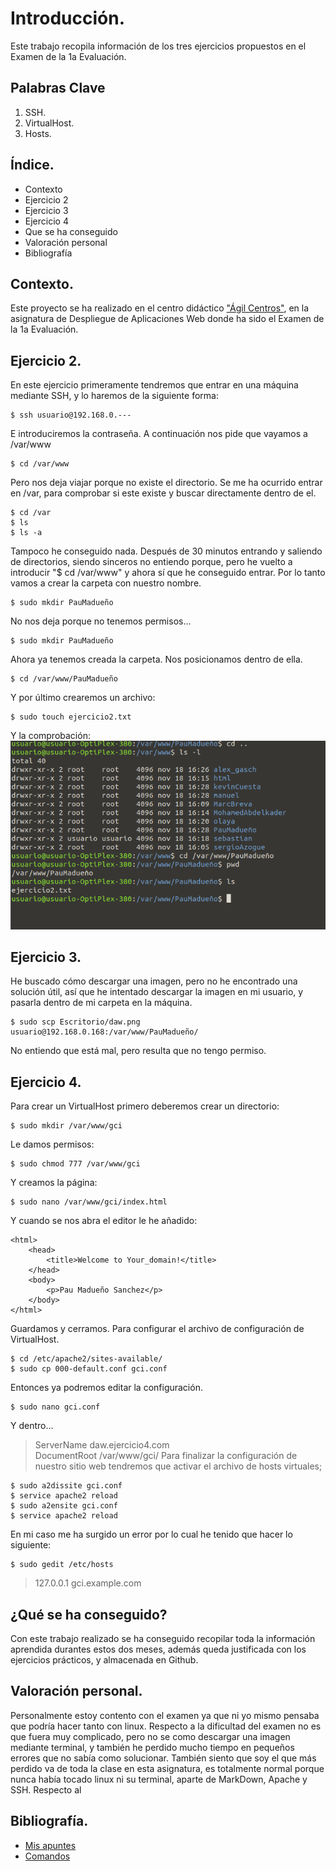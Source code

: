 # Introducción.
Este trabajo recopila información de los tres ejercicios propuestos en el Examen de la 1a Evaluación.

## Palabras Clave
1. SSH.
2. VirtualHost.
3. Hosts.

## Índice.
- Contexto 
- Ejercicio 2
- Ejercicio 3
- Ejercicio 4
- Que se ha conseguido
- Valoración personal
- Bibliografía

## Contexto.
Este proyecto se ha realizado en el centro didáctico ["Ágil Centros"](https://www.agilcentros.es/audio/index.php), 
en la asignatura de Despliegue de Aplicaciones Web donde ha sido el Examen de la 1a Evaluación.

## Ejercicio 2.
En este ejercicio primeramente tendremos que entrar en una máquina mediante SSH, y lo haremos de la siguiente forma:
```
$ ssh usuario@192.168.0.---
```
E introduciremos la contraseña.
A continuación nos pide que vayamos a /var/www
```
$ cd /var/www
```
Pero nos deja viajar porque no existe el directorio.
Se me ha ocurrido entrar en /var, para comprobar si este existe y buscar directamente dentro de el.
```
$ cd /var
$ ls 
$ ls -a
```
Tampoco he conseguido nada.
Después de 30 minutos entrando y saliendo de directorios, siendo sinceros no entiendo porque, pero he vuelto a introducir "$ cd /var/www" y ahora sí que he conseguido entrar.
Por lo tanto vamos a crear la carpeta con nuestro nombre.
```
$ sudo mkdir PauMadueño
```
No nos deja porque no tenemos permisos...
```
$ sudo mkdir PauMadueño
```
Ahora ya tenemos creada la carpeta.
Nos posicionamos dentro de ella.
```
$ cd /var/www/PauMadueño
```
Y por último crearemos un archivo:
```
$ sudo touch ejercicio2.txt
```
Y la comprobación:  
![comprobación](https://github.com/PauMadu/Examen-1Ev/blob/main/Comprobacion%20Ej2.png)

## Ejercicio 3.
He buscado cómo descargar una imagen, pero no he encontrado una solución útil, así que he intentado descargar la imagen en mi usuario, y pasarla dentro de mi carpeta en la máquina.
```
$ sudo scp Escritorio/daw.png usuario@192.168.0.168:/var/www/PauMadueño/
```
No entiendo que está mal, pero resulta que no tengo permiso.

## Ejercicio 4.
Para crear un VirtualHost primero deberemos crear un directorio:
```
$ sudo mkdir /var/www/gci
```
Le damos permisos:
```
$ sudo chmod 777 /var/www/gci
```
Y creamos la página:
```
$ sudo nano /var/www/gci/index.html
```
Y cuando se nos abra el editor le he añadido:
```
<html>
    <head>
        <title>Welcome to Your_domain!</title>
    </head>
    <body>
        <p>Pau Madueño Sanchez</p>
    </body>
</html>
```
Guardamos y cerramos.
Para configurar el archivo de configuración de VirtualHost.
```
$ cd /etc/apache2/sites-available/
$ sudo cp 000-default.conf gci.conf
```
Entonces ya podremos editar la configuración.
```
$ sudo nano gci.conf
```
Y dentro...
> ServerName daw.ejercicio4.com  
> DocumentRoot /var/www/gci/
Para finalizar la configuración de nuestro sitio web tendremos que activar el archivo de hosts virtuales;
```
$ sudo a2dissite gci.conf
$ service apache2 reload
$ sudo a2ensite gci.conf
$ service apache2 reload
```
En mi caso me ha surgido un error por lo cual he tenido que hacer lo siguiente:
```
$ sudo gedit /etc/hosts
```
> 127.0.0.1 gci.example.com

## ¿Qué se ha conseguido?
Con este trabajo realizado se ha conseguido recopilar toda la información aprendida durantes estos dos meses, 
además queda justificada con los ejercicios prácticos, y almacenada en Github.

## Valoración personal.
Personalmente estoy contento con el examen ya que ni yo mismo pensaba que podría hacer tanto con linux. Respecto a la dificultad del examen no es que fuera muy complicado, pero no se como descargar una imagen mediante terminal, y también he perdido mucho tiempo en pequeños errores que no sabía como solucionar.
También siento que soy el que más perdido va de toda la clase en esta asignatura, es totalmente normal porque nunca había tocado linux ni su terminal, aparte de MarkDown, Apache y SSH.
Respecto al 


## Bibliografía.
- [Mis apuntes](https://github.com/PauMadu/Tema-3/blob/main/MemoriasApache.md)
- [Comandos](https://apuntesjulio.com/comandos-para-linux/)
